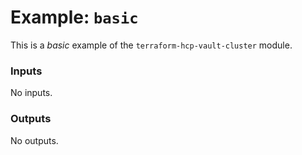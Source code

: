 # Example: `basic`

This is a _basic_ example of the `terraform-hcp-vault-cluster` module.

<!-- BEGIN_TF_DOCS -->
### Inputs

No inputs.

### Outputs

No outputs.
<!-- END_TF_DOCS -->
